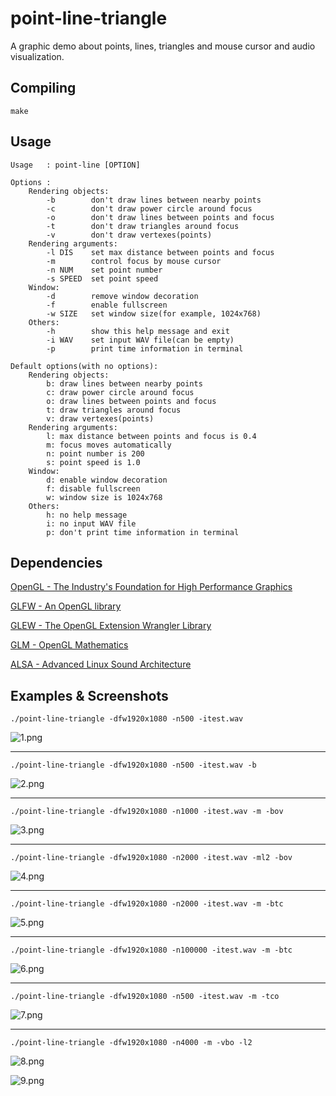 # point-line-triangle
A graphic demo about points, lines, triangles and mouse cursor and audio visualization.

## Compiling
```Shell
make
```

## Usage
```
Usage   : point-line [OPTION]

Options :
    Rendering objects:
        -b        don't draw lines between nearby points
        -c        don't draw power circle around focus
        -o        don't draw lines between points and focus
        -t        don't draw triangles around focus
        -v        don't draw vertexes(points)
    Rendering arguments:
        -l DIS    set max distance between points and focus
        -m        control focus by mouse cursor
        -n NUM    set point number
        -s SPEED  set point speed
    Window:
        -d        remove window decoration
        -f        enable fullscreen
        -w SIZE   set window size(for example, 1024x768)
    Others:
        -h        show this help message and exit
        -i WAV    set input WAV file(can be empty)
        -p        print time information in terminal

Default options(with no options):
    Rendering objects:
        b: draw lines between nearby points
        c: draw power circle around focus
        o: draw lines between points and focus
        t: draw triangles around focus
        v: draw vertexes(points)
    Rendering arguments:
        l: max distance between points and focus is 0.4
        m: focus moves automatically
        n: point number is 200
        s: point speed is 1.0
    Window:
        d: enable window decoration
        f: disable fullscreen
        w: window size is 1024x768
    Others:
        h: no help message
        i: no input WAV file
        p: don't print time information in terminal
```

## Dependencies
[OpenGL - The Industry's Foundation for High Performance Graphics](https://www.opengl.org/)

[GLFW - An OpenGL library](http://www.glfw.org/)

[GLEW - The OpenGL Extension Wrangler Library](http://glew.sourceforge.net/)

[GLM - OpenGL Mathematics](http://glm.g-truc.net/0.9.6/index.html)

[ALSA - Advanced Linux Sound Architecture](http://www.alsa-project.org/main/index.php/Main_Page)

## Examples & Screenshots
```Shell
./point-line-triangle -dfw1920x1080 -n500 -itest.wav
```

![1.png](screenshots/1.png)

- - -

```Shell
./point-line-triangle -dfw1920x1080 -n500 -itest.wav -b
```

![2.png](screenshots/2.png)

- - -

```Shell
./point-line-triangle -dfw1920x1080 -n1000 -itest.wav -m -bov
```

![3.png](screenshots/3.png)

- - -

```Shell
./point-line-triangle -dfw1920x1080 -n2000 -itest.wav -ml2 -bov
```

![4.png](screenshots/4.png)

- - -

```Shell
./point-line-triangle -dfw1920x1080 -n2000 -itest.wav -m -btc
```

![5.png](screenshots/5.png)

- - -

```Shell
./point-line-triangle -dfw1920x1080 -n100000 -itest.wav -m -btc
```

![6.png](screenshots/6.png)

- - -

```Shell
./point-line-triangle -dfw1920x1080 -n500 -itest.wav -m -tco
```

![7.png](screenshots/7.png)

- - -

```Shell
./point-line-triangle -dfw1920x1080 -n4000 -m -vbo -l2
```

![8.png](screenshots/8.png)

![9.png](screenshots/9.png)
